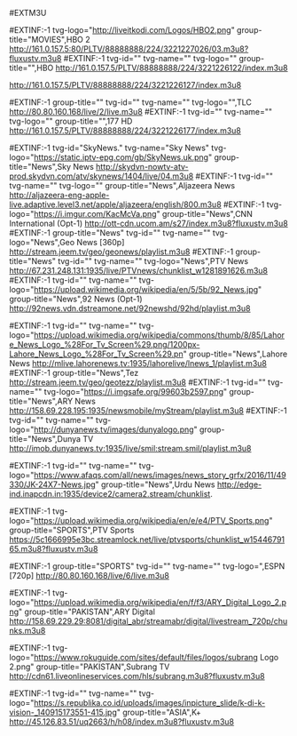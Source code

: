 #EXTM3U




#EXTINF:-1 tvg-logo="http://liveitkodi.com/Logos/HBO2.png" group-title="MOVIES",HBO 2
http://161.0.157.5:80/PLTV/88888888/224/3221227026/03.m3u8?fluxustv.m3u8
#EXTINF:-1 tvg-id="" tvg-name="" tvg-logo="" group-title="",HBO
http://161.0.157.5/PLTV/88888888/224/3221226122/index.m3u8

http://161.0.157.5/PLTV/88888888/224/3221226127/index.m3u8

#EXTINF:-1 group-title="" tvg-id="" tvg-name="" tvg-logo="",TLC
http://80.80.160.168/live/2/live.m3u8
#EXTINF:-1 tvg-id="" tvg-name="" tvg-logo="" group-title="",177 HD
http://161.0.157.5/PLTV/88888888/224/3221226177/index.m3u8









#EXTINF:-1 tvg-id="SkyNews." tvg-name="Sky News" tvg-logo="https://static.iptv-epg.com/gb/SkyNews.uk.png" group-title="News",Sky News
http://skydvn-nowtv-atv-prod.skydvn.com/atv/skynews/1404/live/04.m3u8
#EXTINF:-1 tvg-id="" tvg-name="" tvg-logo="" group-title="News",Aljazeera News
http://aljazeera-eng-apple-live.adaptive.level3.net/apple/aljazeera/english/800.m3u8
#EXTINF:-1 tvg-logo="https://i.imgur.com/KacMcVa.png" group-title="News",CNN International (Opt-1)
http://ott-cdn.ucom.am/s27/index.m3u8?fluxustv.m3u8
#EXTINF:-1 group-title="News" tvg-id="" tvg-name="" tvg-logo="News",Geo News [360p]
http://stream.jeem.tv/geo/geonews/playlist.m3u8
#EXTINF:-1 group-title="News" tvg-id="" tvg-name="" tvg-logo="News",PTV News
http://67.231.248.131:1935/live/PTVnews/chunklist_w1281891626.m3u8
#EXTINF:-1 tvg-id="" tvg-name="" tvg-logo="https://upload.wikimedia.org/wikipedia/en/5/5b/92_News.jpg" group-title="News",92 News (Opt-1)
http://92news.vdn.dstreamone.net/92newshd/92hd/playlist.m3u8

#EXTINF:-1 tvg-id="" tvg-name="" tvg-logo="https://upload.wikimedia.org/wikipedia/commons/thumb/8/85/Lahore_News_Logo_%28For_Tv_Screen%29.png/1200px-Lahore_News_Logo_%28For_Tv_Screen%29.pn" group-title="News",Lahore News
http://mlive.lahorenews.tv:1935/lahorelive/lnews_1/playlist.m3u8
#EXTINF:-1 group-title="News",Tez
http://stream.jeem.tv/geo/geotezz/playlist.m3u8
#EXTINF:-1 tvg-id="" tvg-name="" tvg-logo="https://i.imgsafe.org/99603b2597.png" group-title="News",ARY News
http://158.69.228.195:1935/newsmobile/myStream/playlist.m3u8
#EXTINF:-1 tvg-id="" tvg-name="" tvg-logo="http://dunyanews.tv/images/dunyalogo.png" group-title="News",Dunya TV
http://imob.dunyanews.tv:1935/live/smil:stream.smil/playlist.m3u8


#EXTINF:-1 tvg-id="" tvg-name="" tvg-logo="https://www.afaqs.com/all/news/images/news_story_grfx/2016/11/49330/JK-24X7-News.jpg" group-title="News",Urdu News
http://edge-ind.inapcdn.in:1935/device2/camera2.stream/chunklist.

#EXTINF:-1 tvg-logo="https://upload.wikimedia.org/wikipedia/en/e/e4/PTV_Sports.png" group-title="SPORTS",PTV Sports
https://5c1666995e3bc.streamlock.net/live/ptvsports/chunklist_w1544679165.m3u8?fluxustv.m3u8

#EXTINF:-1 group-title="SPORTS" tvg-id="" tvg-name="" tvg-logo=",ESPN [720p]
http://80.80.160.168/live/6/live.m3u8


#EXTINF:-1  tvg-logo="https://upload.wikimedia.org/wikipedia/en/f/f3/ARY_Digital_Logo_2.png" group-title="PAKISTAN",ARY Digital
http://158.69.229.29:8081/digital_abr/streamabr/digital/livestream_720p/chunks.m3u8

#EXTINF:-1 tvg-logo="https://www.rokuguide.com/sites/default/files/logos/subrang Logo 2.png" group-title="PAKISTAN",Subrang TV
http://cdn61.liveonlineservices.com/hls/subrang.m3u8?fluxustv.m3u8





#EXTINF:-1 tvg-id="" tvg-name="" tvg-logo="https://s.republika.co.id/uploads/images/inpicture_slide/k-di-k-vision-_140915173551-415.jpg" group-title="ASIA",K+
http://45.126.83.51/uq2663/h/h08/index.m3u8?fluxustv.m3u8
















































































































































































































































































































































































































































































































































































